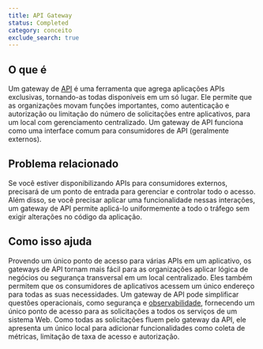 ```yaml
---
title: API Gateway
status: Completed
category: conceito
exclude_search: true
---
```


## O que é

Um gateway de [API](/application_programming_interface/) é uma ferramenta que agrega aplicações APIs exclusivas, tornando-as todas disponíveis em um só lugar. Ele permite que as organizações movam funções importantes, como autenticação e autorização ou limitação do número de solicitações entre aplicativos, para um local com gerenciamento centralizado. Um gateway de API funciona como uma interface comum para consumidores de API (geralmente externos).

## Problema relacionado

Se você estiver disponibilizando APIs para consumidores externos, precisará de um ponto de entrada para gerenciar e controlar todo o acesso. Além disso, se você precisar aplicar uma funcionalidade nessas interações, um gateway de API permite aplicá-lo uniformemente a todo o tráfego sem exigir alterações no código da aplicação.

## Como isso ajuda

Provendo um único ponto de acesso para várias APIs em um aplicativo, os gateways de API tornam mais fácil para as organizações aplicar lógica de negócios ou segurança transversal em um local centralizado. Eles também permitem que os consumidores de aplicativos acessem um único endereço para todas as suas necessidades. Um gateway de API pode simplificar questões operacionais, como segurança e [observabilidade](/observability/), fornecendo um único ponto de acesso para as solicitações a todos os serviços de um sistema Web. Como todas as solicitações fluem pelo gateway da API, ele apresenta um único local para adicionar funcionalidades como coleta de métricas, limitação de taxa de acesso e autorização.
